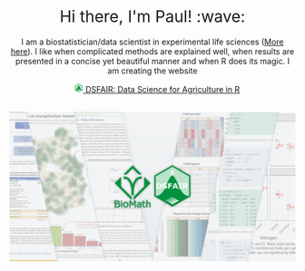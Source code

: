 <h1 style="font-weight:normal" align="center">
  &nbsp;Hi there, I'm Paul! :wave:&nbsp;
</h1>

<div align="center">

I am a biostatistician/data scientist in experimental life sciences ([More here](https://schmidtpaul.github.io/)). I like when complicated methods are explained well, when results are presented in a concise yet beautiful manner and when R does its magic. I am creating the website 

&nbsp;&nbsp;&nbsp;
<a href="https://schmidtpaul.github.io/dsfair_quarto/">
<img src="https://github.com/SchmidtPaul/dsfair_quarto/blob/master/img/favicon-32x32.png?raw=true" width=16 height=16/></i> DSFAIR: Data Science for Agriculture in R </a> 

&nbsp;&nbsp;&nbsp;
![](https://github.com/SchmidtPaul/Schmidtpaul.github.io/blob/main/img/Banner/Banner%201200x630.png?raw=true)
</div>
